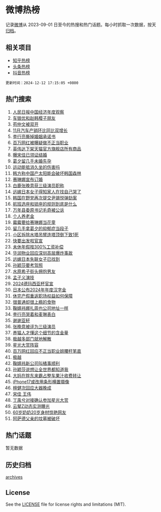# 微博热榜

记录[微博](https://www.weibo.com)从 2023-09-01 日至今的热搜和热门话题。每小时抓取一次数据，按天[归档](archives)。

## 相关项目

- [知乎热榜](https://github.com/hotarchive/zhihu)
- [头条热榜](https://github.com/hotarchive/toutiao)
- [抖音热榜](https://github.com/hotarchive/douyin)


`更新时间：2024-12-12 17:15:05 +0800`

## 热门搜索

1. [人民日报中国经济年度观察](https://m.weibo.cn/search?containerid=100103type%3D1%26t%3D10%26q%3D%23%E4%BA%BA%E6%B0%91%E6%97%A5%E6%8A%A5%E4%B8%AD%E5%9B%BD%E7%BB%8F%E6%B5%8E%E5%B9%B4%E5%BA%A6%E8%A7%82%E5%AF%9F%23&stream_entry_id=51&isnewpage=1&extparam=seat%3D1%26stream_entry_id%3D51%26c_type%3D51%26pos%3D0%26cate%3D10103%26q%3D%2523%25E4%25BA%25BA%25E6%25B0%2591%25E6%2597%25A5%25E6%258A%25A5%25E4%25B8%25AD%25E5%259B%25BD%25E7%25BB%258F%25E6%25B5%258E%25E5%25B9%25B4%25E5%25BA%25A6%25E8%25A7%2582%25E5%25AF%259F%2523%26dgr%3D0%26filter_type%3Drealtimehot%26display_time%3D1733994904%26pre_seqid%3D173399490475401256140122)
1. [车银优和赵韩樱子朋友](https://m.weibo.cn/search?containerid=100103type%3D1%26t%3D10%26q%3D%E8%BD%A6%E9%93%B6%E4%BC%98%E5%92%8C%E8%B5%B5%E9%9F%A9%E6%A8%B1%E5%AD%90%E6%9C%8B%E5%8F%8B&stream_entry_id=31&isnewpage=1&extparam=seat%3D1%26stream_entry_id%3D31%26realpos%3D1%26flag%3D2%26pos%3D0%26filter_type%3Drealtimehot%26lcate%3D5001%26c_type%3D31%26cate%3D5001%26q%3D%25E8%25BD%25A6%25E9%2593%25B6%25E4%25BC%2598%25E5%2592%258C%25E8%25B5%25B5%25E9%259F%25A9%25E6%25A8%25B1%25E5%25AD%2590%25E6%259C%258B%25E5%258F%258B%26dgr%3D0%26band_rank%3D1%26display_time%3D1733994904%26pre_seqid%3D173399490475401256140122)
1. [苟仲文被双开](https://m.weibo.cn/search?containerid=100103type%3D1%26t%3D10%26q%3D%23%E8%8B%9F%E4%BB%B2%E6%96%87%E8%A2%AB%E5%8F%8C%E5%BC%80%23&stream_entry_id=31&isnewpage=1&extparam=seat%3D1%26stream_entry_id%3D31%26realpos%3D2%26flag%3D1%26pos%3D1%26filter_type%3Drealtimehot%26lcate%3D5001%26c_type%3D31%26cate%3D5001%26q%3D%2523%25E8%258B%259F%25E4%25BB%25B2%25E6%2596%2587%25E8%25A2%25AB%25E5%258F%258C%25E5%25BC%2580%2523%26dgr%3D0%26band_rank%3D2%26display_time%3D1733994904%26pre_seqid%3D173399490475401256140122)
1. [11月汽车产销环比同比双增长](https://m.weibo.cn/search?containerid=100103type%3D1%26t%3D10%26q%3D%2311%E6%9C%88%E6%B1%BD%E8%BD%A6%E4%BA%A7%E9%94%80%E7%8E%AF%E6%AF%94%E5%90%8C%E6%AF%94%E5%8F%8C%E5%A2%9E%E9%95%BF%23&stream_entry_id=31&isnewpage=1&extparam=seat%3D1%26stream_entry_id%3D31%26realpos%3D3%26flag%3D0%26pos%3D2%26filter_type%3Drealtimehot%26lcate%3D5001%26c_type%3D31%26cate%3D5001%26q%3D%252311%25E6%259C%2588%25E6%25B1%25BD%25E8%25BD%25A6%25E4%25BA%25A7%25E9%2594%2580%25E7%258E%25AF%25E6%25AF%2594%25E5%2590%258C%25E6%25AF%2594%25E5%258F%258C%25E5%25A2%259E%25E9%2595%25BF%2523%26dgr%3D0%26band_rank%3D3%26display_time%3D1733994904%26pre_seqid%3D173399490475401256140122)
1. [李行亮撕掉婚姻承诺书](https://m.weibo.cn/search?containerid=100103type%3D1%26t%3D10%26q%3D%23%E6%9D%8E%E8%A1%8C%E4%BA%AE%E6%92%95%E6%8E%89%E5%A9%9A%E5%A7%BB%E6%89%BF%E8%AF%BA%E4%B9%A6%23&stream_entry_id=31&isnewpage=1&extparam=seat%3D1%26stream_entry_id%3D31%26realpos%3D4%26flag%3D1%26pos%3D3%26filter_type%3Drealtimehot%26lcate%3D5001%26c_type%3D31%26cate%3D5001%26q%3D%2523%25E6%259D%258E%25E8%25A1%258C%25E4%25BA%25AE%25E6%2592%2595%25E6%258E%2589%25E5%25A9%259A%25E5%25A7%25BB%25E6%2589%25BF%25E8%25AF%25BA%25E4%25B9%25A6%2523%26dgr%3D0%26band_rank%3D4%26display_time%3D1733994904%26pre_seqid%3D173399490475401256140122)
1. [百万网红被曝疑做不正当职业](https://m.weibo.cn/search?containerid=100103type%3D1%26t%3D10%26q%3D%23%E7%99%BE%E4%B8%87%E7%BD%91%E7%BA%A2%E8%A2%AB%E6%9B%9D%E7%96%91%E5%81%9A%E4%B8%8D%E6%AD%A3%E5%BD%93%E8%81%8C%E4%B8%9A%23&stream_entry_id=31&isnewpage=1&extparam=seat%3D1%26stream_entry_id%3D31%26realpos%3D5%26flag%3D2%26pos%3D4%26filter_type%3Drealtimehot%26lcate%3D5001%26c_type%3D31%26cate%3D5001%26q%3D%2523%25E7%2599%25BE%25E4%25B8%2587%25E7%25BD%2591%25E7%25BA%25A2%25E8%25A2%25AB%25E6%259B%259D%25E7%2596%2591%25E5%2581%259A%25E4%25B8%258D%25E6%25AD%25A3%25E5%25BD%2593%25E8%2581%258C%25E4%25B8%259A%2523%26dgr%3D0%26band_rank%3D5%26display_time%3D1733994904%26pre_seqid%3D173399490475401256140122)
1. [英伟达下架天猫官方旗舰店所有商品](https://m.weibo.cn/search?containerid=100103type%3D1%26t%3D10%26q%3D%23%E8%8B%B1%E4%BC%9F%E8%BE%BE%E4%B8%8B%E6%9E%B6%E5%A4%A9%E7%8C%AB%E5%AE%98%E6%96%B9%E6%97%97%E8%88%B0%E5%BA%97%E6%89%80%E6%9C%89%E5%95%86%E5%93%81%23&stream_entry_id=31&isnewpage=1&extparam=seat%3D1%26stream_entry_id%3D31%26realpos%3D6%26flag%3D1%26pos%3D5%26filter_type%3Drealtimehot%26lcate%3D5001%26c_type%3D31%26cate%3D5001%26q%3D%2523%25E8%258B%25B1%25E4%25BC%259F%25E8%25BE%25BE%25E4%25B8%258B%25E6%259E%25B6%25E5%25A4%25A9%25E7%258C%25AB%25E5%25AE%2598%25E6%2596%25B9%25E6%2597%2597%25E8%2588%25B0%25E5%25BA%2597%25E6%2589%2580%25E6%259C%2589%25E5%2595%2586%25E5%2593%2581%2523%26dgr%3D0%26band_rank%3D6%26display_time%3D1733994904%26pre_seqid%3D173399490475401256140122)
1. [曝宋佳已领证结婚](https://m.weibo.cn/search?containerid=100103type%3D1%26t%3D10%26q%3D%E6%9B%9D%E5%AE%8B%E4%BD%B3%E5%B7%B2%E9%A2%86%E8%AF%81%E7%BB%93%E5%A9%9A&stream_entry_id=31&isnewpage=1&extparam=seat%3D1%26stream_entry_id%3D31%26realpos%3D7%26flag%3D2%26pos%3D6%26filter_type%3Drealtimehot%26lcate%3D5001%26c_type%3D31%26cate%3D5001%26q%3D%25E6%259B%259D%25E5%25AE%258B%25E4%25BD%25B3%25E5%25B7%25B2%25E9%25A2%2586%25E8%25AF%2581%25E7%25BB%2593%25E5%25A9%259A%26dgr%3D0%26band_rank%3D7%26display_time%3D1733994904%26pre_seqid%3D173399490475401256140122)
1. [葛夕留几手未婚先孕](https://m.weibo.cn/search?containerid=100103type%3D1%26t%3D10%26q%3D%E8%91%9B%E5%A4%95%E7%95%99%E5%87%A0%E6%89%8B%E6%9C%AA%E5%A9%9A%E5%85%88%E5%AD%95&stream_entry_id=31&isnewpage=1&extparam=seat%3D1%26stream_entry_id%3D31%26realpos%3D8%26flag%3D2%26pos%3D7%26filter_type%3Drealtimehot%26lcate%3D5001%26c_type%3D31%26cate%3D5001%26q%3D%25E8%2591%259B%25E5%25A4%2595%25E7%2595%2599%25E5%2587%25A0%25E6%2589%258B%25E6%259C%25AA%25E5%25A9%259A%25E5%2585%2588%25E5%25AD%2595%26dgr%3D0%26band_rank%3D8%26display_time%3D1733994904%26pre_seqid%3D173399490475401256140122)
1. [运动能抵消久坐的伤害吗](https://m.weibo.cn/search?containerid=100103type%3D1%26t%3D10%26q%3D%23%E8%BF%90%E5%8A%A8%E8%83%BD%E6%8A%B5%E6%B6%88%E4%B9%85%E5%9D%90%E7%9A%84%E4%BC%A4%E5%AE%B3%E5%90%97%23&stream_entry_id=31&isnewpage=1&extparam=seat%3D1%26stream_entry_id%3D31%26realpos%3D9%26flag%3D1%26pos%3D8%26filter_type%3Drealtimehot%26lcate%3D5001%26c_type%3D31%26cate%3D5001%26q%3D%2523%25E8%25BF%2590%25E5%258A%25A8%25E8%2583%25BD%25E6%258A%25B5%25E6%25B6%2588%25E4%25B9%2585%25E5%259D%2590%25E7%259A%2584%25E4%25BC%25A4%25E5%25AE%25B3%25E5%2590%2597%2523%26dgr%3D0%26band_rank%3D9%26display_time%3D1733994904%26pre_seqid%3D173399490475401256140122)
1. [韩方称中国产太阳能会破坏韩国森林](https://m.weibo.cn/search?containerid=100103type%3D1%26t%3D10%26q%3D%23%E9%9F%A9%E6%96%B9%E7%A7%B0%E4%B8%AD%E5%9B%BD%E4%BA%A7%E5%A4%AA%E9%98%B3%E8%83%BD%E4%BC%9A%E7%A0%B4%E5%9D%8F%E9%9F%A9%E5%9B%BD%E6%A3%AE%E6%9E%97%23&stream_entry_id=31&isnewpage=1&extparam=seat%3D1%26stream_entry_id%3D31%26realpos%3D10%26flag%3D1%26pos%3D9%26filter_type%3Drealtimehot%26lcate%3D5001%26c_type%3D31%26cate%3D5001%26q%3D%2523%25E9%259F%25A9%25E6%2596%25B9%25E7%25A7%25B0%25E4%25B8%25AD%25E5%259B%25BD%25E4%25BA%25A7%25E5%25A4%25AA%25E9%2598%25B3%25E8%2583%25BD%25E4%25BC%259A%25E7%25A0%25B4%25E5%259D%258F%25E9%259F%25A9%25E5%259B%25BD%25E6%25A3%25AE%25E6%259E%2597%2523%26dgr%3D0%26band_rank%3D10%26display_time%3D1733994904%26pre_seqid%3D173399490475401256140122)
1. [赛琳娜宣布订婚](https://m.weibo.cn/search?containerid=100103type%3D1%26t%3D10%26q%3D%23%E8%B5%9B%E7%90%B3%E5%A8%9C%E5%AE%A3%E5%B8%83%E8%AE%A2%E5%A9%9A%23&stream_entry_id=31&isnewpage=1&extparam=seat%3D1%26stream_entry_id%3D31%26realpos%3D11%26flag%3D2%26pos%3D10%26filter_type%3Drealtimehot%26lcate%3D5001%26c_type%3D31%26cate%3D5001%26q%3D%2523%25E8%25B5%259B%25E7%2590%25B3%25E5%25A8%259C%25E5%25AE%25A3%25E5%25B8%2583%25E8%25AE%25A2%25E5%25A9%259A%2523%26dgr%3D0%26band_rank%3D11%26display_time%3D1733994904%26pre_seqid%3D173399490475401256140122)
1. [白鹿张晚意获三级演员职称](https://m.weibo.cn/search?containerid=100103type%3D1%26t%3D10%26q%3D%23%E7%99%BD%E9%B9%BF%E5%BC%A0%E6%99%9A%E6%84%8F%E8%8E%B7%E4%B8%89%E7%BA%A7%E6%BC%94%E5%91%98%E8%81%8C%E7%A7%B0%23&stream_entry_id=31&isnewpage=1&extparam=seat%3D1%26stream_entry_id%3D31%26realpos%3D12%26flag%3D1%26pos%3D11%26filter_type%3Drealtimehot%26lcate%3D5001%26c_type%3D31%26cate%3D5001%26q%3D%2523%25E7%2599%25BD%25E9%25B9%25BF%25E5%25BC%25A0%25E6%2599%259A%25E6%2584%258F%25E8%258E%25B7%25E4%25B8%2589%25E7%25BA%25A7%25E6%25BC%2594%25E5%2591%2598%25E8%2581%258C%25E7%25A7%25B0%2523%26dgr%3D0%26band_rank%3D12%26display_time%3D1733994904%26pre_seqid%3D173399490475401256140122)
1. [远嫁日本女子得知家人在找自己哭了](https://m.weibo.cn/search?containerid=100103type%3D1%26t%3D10%26q%3D%23%E8%BF%9C%E5%AB%81%E6%97%A5%E6%9C%AC%E5%A5%B3%E5%AD%90%E5%BE%97%E7%9F%A5%E5%AE%B6%E4%BA%BA%E5%9C%A8%E6%89%BE%E8%87%AA%E5%B7%B1%E5%93%AD%E4%BA%86%23&stream_entry_id=31&isnewpage=1&extparam=seat%3D1%26stream_entry_id%3D31%26realpos%3D13%26flag%3D0%26pos%3D12%26filter_type%3Drealtimehot%26lcate%3D5001%26c_type%3D31%26cate%3D5001%26q%3D%2523%25E8%25BF%259C%25E5%25AB%2581%25E6%2597%25A5%25E6%259C%25AC%25E5%25A5%25B3%25E5%25AD%2590%25E5%25BE%2597%25E7%259F%25A5%25E5%25AE%25B6%25E4%25BA%25BA%25E5%259C%25A8%25E6%2589%25BE%25E8%2587%25AA%25E5%25B7%25B1%25E5%2593%25AD%25E4%25BA%2586%2523%26dgr%3D0%26band_rank%3D13%26display_time%3D1733994904%26pre_seqid%3D173399490475401256140122)
1. [韩国在野党再次提交尹锡悦弹劾案](https://m.weibo.cn/search?containerid=100103type%3D1%26t%3D10%26q%3D%23%E9%9F%A9%E5%9B%BD%E5%9C%A8%E9%87%8E%E5%85%9A%E5%86%8D%E6%AC%A1%E6%8F%90%E4%BA%A4%E5%B0%B9%E9%94%A1%E6%82%A6%E5%BC%B9%E5%8A%BE%E6%A1%88%23&stream_entry_id=31&isnewpage=1&extparam=seat%3D1%26stream_entry_id%3D31%26realpos%3D14%26flag%3D1%26pos%3D13%26filter_type%3Drealtimehot%26lcate%3D5001%26c_type%3D31%26cate%3D5001%26q%3D%2523%25E9%259F%25A9%25E5%259B%25BD%25E5%259C%25A8%25E9%2587%258E%25E5%2585%259A%25E5%2586%258D%25E6%25AC%25A1%25E6%258F%2590%25E4%25BA%25A4%25E5%25B0%25B9%25E9%2594%25A1%25E6%2582%25A6%25E5%25BC%25B9%25E5%258A%25BE%25E6%25A1%2588%2523%26dgr%3D0%26band_rank%3D14%26display_time%3D1733994904%26pre_seqid%3D173399490475401256140122)
1. [航班选座和锁座的规则到底是什么](https://m.weibo.cn/search?containerid=100103type%3D1%26t%3D10%26q%3D%23%E8%88%AA%E7%8F%AD%E9%80%89%E5%BA%A7%E5%92%8C%E9%94%81%E5%BA%A7%E7%9A%84%E8%A7%84%E5%88%99%E5%88%B0%E5%BA%95%E6%98%AF%E4%BB%80%E4%B9%88%23&stream_entry_id=31&isnewpage=1&extparam=seat%3D1%26stream_entry_id%3D31%26realpos%3D15%26flag%3D1%26pos%3D14%26filter_type%3Drealtimehot%26lcate%3D5001%26c_type%3D31%26cate%3D5001%26q%3D%2523%25E8%2588%25AA%25E7%258F%25AD%25E9%2580%2589%25E5%25BA%25A7%25E5%2592%258C%25E9%2594%2581%25E5%25BA%25A7%25E7%259A%2584%25E8%25A7%2584%25E5%2588%2599%25E5%2588%25B0%25E5%25BA%2595%25E6%2598%25AF%25E4%25BB%2580%25E4%25B9%2588%2523%26dgr%3D0%26band_rank%3D15%26display_time%3D1733994904%26pre_seqid%3D173399490475401256140122)
1. [万年县委原书记毛奇被公诉](https://m.weibo.cn/search?containerid=100103type%3D1%26t%3D10%26q%3D%23%E4%B8%87%E5%B9%B4%E5%8E%BF%E5%A7%94%E5%8E%9F%E4%B9%A6%E8%AE%B0%E6%AF%9B%E5%A5%87%E8%A2%AB%E5%85%AC%E8%AF%89%23&stream_entry_id=31&isnewpage=1&extparam=seat%3D1%26stream_entry_id%3D31%26realpos%3D16%26flag%3D1%26pos%3D15%26filter_type%3Drealtimehot%26lcate%3D5001%26c_type%3D31%26cate%3D5001%26q%3D%2523%25E4%25B8%2587%25E5%25B9%25B4%25E5%258E%25BF%25E5%25A7%2594%25E5%258E%259F%25E4%25B9%25A6%25E8%25AE%25B0%25E6%25AF%259B%25E5%25A5%2587%25E8%25A2%25AB%25E5%2585%25AC%25E8%25AF%2589%2523%26dgr%3D0%26band_rank%3D16%26display_time%3D1733994904%26pre_seqid%3D173399490475401256140122)
1. [个人养老金](https://m.weibo.cn/search?containerid=100103type%3D1%26t%3D10%26q%3D%23%E4%B8%AA%E4%BA%BA%E5%85%BB%E8%80%81%E9%87%91%23&stream_entry_id=31&isnewpage=1&extparam=seat%3D1%26stream_entry_id%3D31%26realpos%3D17%26flag%3D0%26pos%3D16%26filter_type%3Drealtimehot%26lcate%3D5001%26c_type%3D31%26cate%3D5001%26q%3D%2523%25E4%25B8%25AA%25E4%25BA%25BA%25E5%2585%25BB%25E8%2580%2581%25E9%2587%2591%2523%26dgr%3D0%26band_rank%3D17%26display_time%3D1733994904%26pre_seqid%3D173399490475401256140122)
1. [霉霉要给赛琳娜当花童](https://m.weibo.cn/search?containerid=100103type%3D1%26t%3D10%26q%3D%23%E9%9C%89%E9%9C%89%E8%A6%81%E7%BB%99%E8%B5%9B%E7%90%B3%E5%A8%9C%E5%BD%93%E8%8A%B1%E7%AB%A5%23&stream_entry_id=31&isnewpage=1&extparam=seat%3D1%26stream_entry_id%3D31%26realpos%3D18%26flag%3D1%26pos%3D17%26filter_type%3Drealtimehot%26lcate%3D5001%26c_type%3D31%26cate%3D5001%26q%3D%2523%25E9%259C%2589%25E9%259C%2589%25E8%25A6%2581%25E7%25BB%2599%25E8%25B5%259B%25E7%2590%25B3%25E5%25A8%259C%25E5%25BD%2593%25E8%258A%25B1%25E7%25AB%25A5%2523%26dgr%3D0%26band_rank%3D18%26display_time%3D1733994904%26pre_seqid%3D173399490475401256140122)
1. [留几手拿葛夕的抑郁症当段子](https://m.weibo.cn/search?containerid=100103type%3D1%26t%3D10%26q%3D%E7%95%99%E5%87%A0%E6%89%8B%E6%8B%BF%E8%91%9B%E5%A4%95%E7%9A%84%E6%8A%91%E9%83%81%E7%97%87%E5%BD%93%E6%AE%B5%E5%AD%90&stream_entry_id=31&isnewpage=1&extparam=seat%3D1%26stream_entry_id%3D31%26realpos%3D19%26flag%3D1%26pos%3D18%26filter_type%3Drealtimehot%26lcate%3D5001%26c_type%3D31%26cate%3D5001%26q%3D%25E7%2595%2599%25E5%2587%25A0%25E6%2589%258B%25E6%258B%25BF%25E8%2591%259B%25E5%25A4%2595%25E7%259A%2584%25E6%258A%2591%25E9%2583%2581%25E7%2597%2587%25E5%25BD%2593%25E6%25AE%25B5%25E5%25AD%2590%26dgr%3D0%26band_rank%3D19%26display_time%3D1733994904%26pre_seqid%3D173399490475401256140122)
1. [小区拆除水塔吊臂连塔顶倒下致1死](https://m.weibo.cn/search?containerid=100103type%3D1%26t%3D10%26q%3D%23%E5%B0%8F%E5%8C%BA%E6%8B%86%E9%99%A4%E6%B0%B4%E5%A1%94%E5%90%8A%E8%87%82%E8%BF%9E%E5%A1%94%E9%A1%B6%E5%80%92%E4%B8%8B%E8%87%B41%E6%AD%BB%23&stream_entry_id=31&isnewpage=1&extparam=seat%3D1%26stream_entry_id%3D31%26realpos%3D20%26flag%3D1%26pos%3D19%26filter_type%3Drealtimehot%26lcate%3D5001%26c_type%3D31%26cate%3D5001%26q%3D%2523%25E5%25B0%258F%25E5%258C%25BA%25E6%258B%2586%25E9%2599%25A4%25E6%25B0%25B4%25E5%25A1%2594%25E5%2590%258A%25E8%2587%2582%25E8%25BF%259E%25E5%25A1%2594%25E9%25A1%25B6%25E5%2580%2592%25E4%25B8%258B%25E8%2587%25B41%25E6%25AD%25BB%2523%26dgr%3D0%26band_rank%3D20%26display_time%3D1733994904%26pre_seqid%3D173399490475401256140122)
1. [快要出发啦官宣](https://m.weibo.cn/search?containerid=100103type%3D1%26t%3D10%26q%3D%23%E5%BF%AB%E8%A6%81%E5%87%BA%E5%8F%91%E5%95%A6%E5%AE%98%E5%AE%A3%23&stream_entry_id=31&isnewpage=1&extparam=seat%3D1%26stream_entry_id%3D31%26realpos%3D21%26flag%3D1%26pos%3D20%26filter_type%3Drealtimehot%26lcate%3D5001%26c_type%3D31%26cate%3D5001%26q%3D%2523%25E5%25BF%25AB%25E8%25A6%2581%25E5%2587%25BA%25E5%258F%2591%25E5%2595%25A6%25E5%25AE%2598%25E5%25AE%25A3%2523%26dgr%3D0%26band_rank%3D21%26display_time%3D1733994904%26pre_seqid%3D173399490475401256140122)
1. [未休年假按300%工资补偿](https://m.weibo.cn/search?containerid=100103type%3D1%26t%3D10%26q%3D%23%E6%9C%AA%E4%BC%91%E5%B9%B4%E5%81%87%E6%8C%89300%25%E5%B7%A5%E8%B5%84%E8%A1%A5%E5%81%BF%23&stream_entry_id=31&isnewpage=1&extparam=seat%3D1%26stream_entry_id%3D31%26realpos%3D22%26flag%3D2%26pos%3D21%26filter_type%3Drealtimehot%26lcate%3D5001%26c_type%3D31%26cate%3D5001%26q%3D%2523%25E6%259C%25AA%25E4%25BC%2591%25E5%25B9%25B4%25E5%2581%2587%25E6%258C%2589300%2525%25E5%25B7%25A5%25E8%25B5%2584%25E8%25A1%25A5%25E5%2581%25BF%2523%26dgr%3D0%26band_rank%3D22%26display_time%3D1733994904%26pre_seqid%3D173399490475401256140122)
1. [华润物业回应深圳高层爆炸事故](https://m.weibo.cn/search?containerid=100103type%3D1%26t%3D10%26q%3D%23%E5%8D%8E%E6%B6%A6%E7%89%A9%E4%B8%9A%E5%9B%9E%E5%BA%94%E6%B7%B1%E5%9C%B3%E9%AB%98%E5%B1%82%E7%88%86%E7%82%B8%E4%BA%8B%E6%95%85%23&stream_entry_id=31&isnewpage=1&extparam=seat%3D1%26stream_entry_id%3D31%26realpos%3D23%26flag%3D1%26pos%3D22%26filter_type%3Drealtimehot%26lcate%3D5001%26c_type%3D31%26cate%3D5001%26q%3D%2523%25E5%258D%258E%25E6%25B6%25A6%25E7%2589%25A9%25E4%25B8%259A%25E5%259B%259E%25E5%25BA%2594%25E6%25B7%25B1%25E5%259C%25B3%25E9%25AB%2598%25E5%25B1%2582%25E7%2588%2586%25E7%2582%25B8%25E4%25BA%258B%25E6%2595%2585%2523%26dgr%3D0%26band_rank%3D23%26display_time%3D1733994904%26pre_seqid%3D173399490475401256140122)
1. [远嫁日本失联女子已找到](https://m.weibo.cn/search?containerid=100103type%3D1%26t%3D10%26q%3D%23%E8%BF%9C%E5%AB%81%E6%97%A5%E6%9C%AC%E5%A4%B1%E8%81%94%E5%A5%B3%E5%AD%90%E5%B7%B2%E6%89%BE%E5%88%B0%23&stream_entry_id=31&isnewpage=1&extparam=seat%3D1%26stream_entry_id%3D31%26realpos%3D24%26flag%3D0%26pos%3D23%26filter_type%3Drealtimehot%26lcate%3D5001%26c_type%3D31%26cate%3D5001%26q%3D%2523%25E8%25BF%259C%25E5%25AB%2581%25E6%2597%25A5%25E6%259C%25AC%25E5%25A4%25B1%25E8%2581%2594%25E5%25A5%25B3%25E5%25AD%2590%25E5%25B7%25B2%25E6%2589%25BE%25E5%2588%25B0%2523%26dgr%3D0%26band_rank%3D24%26display_time%3D1733994904%26pre_seqid%3D173399490475401256140122)
1. [孙颖莎要考驾照](https://m.weibo.cn/search?containerid=100103type%3D1%26t%3D10%26q%3D%E5%AD%99%E9%A2%96%E8%8E%8E%E8%A6%81%E8%80%83%E9%A9%BE%E7%85%A7&stream_entry_id=31&isnewpage=1&extparam=seat%3D1%26stream_entry_id%3D31%26realpos%3D25%26flag%3D1%26pos%3D24%26filter_type%3Drealtimehot%26lcate%3D5001%26c_type%3D31%26cate%3D5001%26q%3D%25E5%25AD%2599%25E9%25A2%2596%25E8%258E%258E%25E8%25A6%2581%25E8%2580%2583%25E9%25A9%25BE%25E7%2585%25A7%26dgr%3D0%26band_rank%3D25%26display_time%3D1733994904%26pre_seqid%3D173399490475401256140122)
1. [水原希子街头拥抱男友](https://m.weibo.cn/search?containerid=100103type%3D1%26t%3D10%26q%3D%23%E6%B0%B4%E5%8E%9F%E5%B8%8C%E5%AD%90%E8%A1%97%E5%A4%B4%E6%8B%A5%E6%8A%B1%E7%94%B7%E5%8F%8B%23&stream_entry_id=31&isnewpage=1&extparam=seat%3D1%26stream_entry_id%3D31%26realpos%3D26%26flag%3D1%26pos%3D25%26filter_type%3Drealtimehot%26lcate%3D5001%26c_type%3D31%26cate%3D5001%26q%3D%2523%25E6%25B0%25B4%25E5%258E%259F%25E5%25B8%258C%25E5%25AD%2590%25E8%25A1%2597%25E5%25A4%25B4%25E6%258B%25A5%25E6%258A%25B1%25E7%2594%25B7%25E5%258F%258B%2523%26dgr%3D0%26band_rank%3D26%26display_time%3D1733994904%26pre_seqid%3D173399490475401256140122)
1. [孟子义演技](https://m.weibo.cn/search?containerid=100103type%3D1%26t%3D10%26q%3D%E5%AD%9F%E5%AD%90%E4%B9%89%E6%BC%94%E6%8A%80&stream_entry_id=31&isnewpage=1&extparam=seat%3D1%26stream_entry_id%3D31%26realpos%3D27%26flag%3D0%26pos%3D26%26filter_type%3Drealtimehot%26lcate%3D5001%26c_type%3D31%26cate%3D5001%26q%3D%25E5%25AD%259F%25E5%25AD%2590%25E4%25B9%2589%25E6%25BC%2594%25E6%258A%2580%26dgr%3D0%26band_rank%3D27%26display_time%3D1733994904%26pre_seqid%3D173399490475401256140122)
1. [2024德玛西亚杯官宣](https://m.weibo.cn/search?containerid=100103type%3D1%26t%3D10%26q%3D%232024%E5%BE%B7%E7%8E%9B%E8%A5%BF%E4%BA%9A%E6%9D%AF%E5%AE%98%E5%AE%A3%23&stream_entry_id=31&isnewpage=1&extparam=seat%3D1%26stream_entry_id%3D31%26realpos%3D28%26flag%3D1%26pos%3D27%26filter_type%3Drealtimehot%26lcate%3D5001%26c_type%3D31%26cate%3D5001%26q%3D%25232024%25E5%25BE%25B7%25E7%258E%259B%25E8%25A5%25BF%25E4%25BA%259A%25E6%259D%25AF%25E5%25AE%2598%25E5%25AE%25A3%2523%26dgr%3D0%26band_rank%3D28%26display_time%3D1733994904%26pre_seqid%3D173399490475401256140122)
1. [日本公布2024年年度汉字金](https://m.weibo.cn/search?containerid=100103type%3D1%26t%3D10%26q%3D%23%E6%97%A5%E6%9C%AC%E5%85%AC%E5%B8%832024%E5%B9%B4%E5%B9%B4%E5%BA%A6%E6%B1%89%E5%AD%97%E9%87%91%23&stream_entry_id=31&isnewpage=1&extparam=seat%3D1%26stream_entry_id%3D31%26realpos%3D29%26flag%3D1%26pos%3D28%26filter_type%3Drealtimehot%26lcate%3D5001%26c_type%3D31%26cate%3D5001%26q%3D%2523%25E6%2597%25A5%25E6%259C%25AC%25E5%2585%25AC%25E5%25B8%25832024%25E5%25B9%25B4%25E5%25B9%25B4%25E5%25BA%25A6%25E6%25B1%2589%25E5%25AD%2597%25E9%2587%2591%2523%26dgr%3D0%26band_rank%3D29%26display_time%3D1733994904%26pre_seqid%3D173399490475401256140122)
1. [休完产假重返职场权益如何保障](https://m.weibo.cn/search?containerid=100103type%3D1%26t%3D10%26q%3D%23%E4%BC%91%E5%AE%8C%E4%BA%A7%E5%81%87%E9%87%8D%E8%BF%94%E8%81%8C%E5%9C%BA%E6%9D%83%E7%9B%8A%E5%A6%82%E4%BD%95%E4%BF%9D%E9%9A%9C%23&stream_entry_id=31&isnewpage=1&extparam=seat%3D1%26stream_entry_id%3D31%26realpos%3D30%26flag%3D1%26pos%3D29%26filter_type%3Drealtimehot%26lcate%3D5001%26c_type%3D31%26cate%3D5001%26q%3D%2523%25E4%25BC%2591%25E5%25AE%258C%25E4%25BA%25A7%25E5%2581%2587%25E9%2587%258D%25E8%25BF%2594%25E8%2581%258C%25E5%259C%25BA%25E6%259D%2583%25E7%259B%258A%25E5%25A6%2582%25E4%25BD%2595%25E4%25BF%259D%25E9%259A%259C%2523%26dgr%3D0%26band_rank%3D30%26display_time%3D1733994904%26pre_seqid%3D173399490475401256140122)
1. [很普通却很上瘾的食物](https://m.weibo.cn/search?containerid=100103type%3D1%26t%3D10%26q%3D%23%E5%BE%88%E6%99%AE%E9%80%9A%E5%8D%B4%E5%BE%88%E4%B8%8A%E7%98%BE%E7%9A%84%E9%A3%9F%E7%89%A9%23&stream_entry_id=31&isnewpage=1&extparam=seat%3D1%26stream_entry_id%3D31%26realpos%3D31%26flag%3D0%26pos%3D30%26filter_type%3Drealtimehot%26lcate%3D5001%26c_type%3D31%26cate%3D5001%26q%3D%2523%25E5%25BE%2588%25E6%2599%25AE%25E9%2580%259A%25E5%258D%25B4%25E5%25BE%2588%25E4%25B8%258A%25E7%2598%25BE%25E7%259A%2584%25E9%25A3%259F%25E7%2589%25A9%2523%26dgr%3D0%26band_rank%3D31%26display_time%3D1733994904%26pre_seqid%3D173399490475401256140122)
1. [鞠婧祎娜扎周也公司地址一样](https://m.weibo.cn/search?containerid=100103type%3D1%26t%3D10%26q%3D%23%E9%9E%A0%E5%A9%A7%E7%A5%8E%E5%A8%9C%E6%89%8E%E5%91%A8%E4%B9%9F%E5%85%AC%E5%8F%B8%E5%9C%B0%E5%9D%80%E4%B8%80%E6%A0%B7%23&stream_entry_id=31&isnewpage=1&extparam=seat%3D1%26stream_entry_id%3D31%26realpos%3D32%26flag%3D1%26pos%3D31%26filter_type%3Drealtimehot%26lcate%3D5001%26c_type%3D31%26cate%3D5001%26q%3D%2523%25E9%259E%25A0%25E5%25A9%25A7%25E7%25A5%258E%25E5%25A8%259C%25E6%2589%258E%25E5%2591%25A8%25E4%25B9%259F%25E5%2585%25AC%25E5%258F%25B8%25E5%259C%25B0%25E5%259D%2580%25E4%25B8%2580%25E6%25A0%25B7%2523%26dgr%3D0%26band_rank%3D32%26display_time%3D1733994904%26pre_seqid%3D173399490475401256140122)
1. [李行亮哭着和麦琳表白](https://m.weibo.cn/search?containerid=100103type%3D1%26t%3D10%26q%3D%E6%9D%8E%E8%A1%8C%E4%BA%AE%E5%93%AD%E7%9D%80%E5%92%8C%E9%BA%A6%E7%90%B3%E8%A1%A8%E7%99%BD&stream_entry_id=31&isnewpage=1&extparam=seat%3D1%26stream_entry_id%3D31%26realpos%3D33%26flag%3D0%26pos%3D32%26filter_type%3Drealtimehot%26lcate%3D5001%26c_type%3D31%26cate%3D5001%26q%3D%25E6%259D%258E%25E8%25A1%258C%25E4%25BA%25AE%25E5%2593%25AD%25E7%259D%2580%25E5%2592%258C%25E9%25BA%25A6%25E7%2590%25B3%25E8%25A1%25A8%25E7%2599%25BD%26dgr%3D0%26band_rank%3D33%26display_time%3D1733994904%26pre_seqid%3D173399490475401256140122)
1. [谢谢亚轩](https://m.weibo.cn/search?containerid=100103type%3D1%26t%3D10%26q%3D%E8%B0%A2%E8%B0%A2%E4%BA%9A%E8%BD%A9&stream_entry_id=31&isnewpage=1&extparam=seat%3D1%26stream_entry_id%3D31%26realpos%3D34%26flag%3D0%26pos%3D33%26filter_type%3Drealtimehot%26lcate%3D5001%26c_type%3D31%26cate%3D5001%26q%3D%25E8%25B0%25A2%25E8%25B0%25A2%25E4%25BA%259A%25E8%25BD%25A9%26dgr%3D0%26band_rank%3D34%26display_time%3D1733994904%26pre_seqid%3D173399490475401256140122)
1. [张晚意被评为三级演员](https://m.weibo.cn/search?containerid=100103type%3D1%26t%3D10%26q%3D%23%E5%BC%A0%E6%99%9A%E6%84%8F%E8%A2%AB%E8%AF%84%E4%B8%BA%E4%B8%89%E7%BA%A7%E6%BC%94%E5%91%98%23&stream_entry_id=31&isnewpage=1&extparam=seat%3D1%26stream_entry_id%3D31%26realpos%3D35%26flag%3D1%26pos%3D34%26filter_type%3Drealtimehot%26lcate%3D5001%26c_type%3D31%26cate%3D5001%26q%3D%2523%25E5%25BC%25A0%25E6%2599%259A%25E6%2584%258F%25E8%25A2%25AB%25E8%25AF%2584%25E4%25B8%25BA%25E4%25B8%2589%25E7%25BA%25A7%25E6%25BC%2594%25E5%2591%2598%2523%26dgr%3D0%26band_rank%3D35%26display_time%3D1733994904%26pre_seqid%3D173399490475401256140122)
1. [养猫人才懂这个细节的含金量](https://m.weibo.cn/search?containerid=100103type%3D1%26t%3D10%26q%3D%E5%85%BB%E7%8C%AB%E4%BA%BA%E6%89%8D%E6%87%82%E8%BF%99%E4%B8%AA%E7%BB%86%E8%8A%82%E7%9A%84%E5%90%AB%E9%87%91%E9%87%8F&stream_entry_id=31&isnewpage=1&extparam=seat%3D1%26stream_entry_id%3D31%26realpos%3D36%26flag%3D1%26pos%3D35%26filter_type%3Drealtimehot%26lcate%3D5001%26c_type%3D31%26cate%3D5001%26q%3D%25E5%2585%25BB%25E7%258C%25AB%25E4%25BA%25BA%25E6%2589%258D%25E6%2587%2582%25E8%25BF%2599%25E4%25B8%25AA%25E7%25BB%2586%25E8%258A%2582%25E7%259A%2584%25E5%2590%25AB%25E9%2587%2591%25E9%2587%258F%26dgr%3D0%26band_rank%3D36%26display_time%3D1733994904%26pre_seqid%3D173399490475401256140122)
1. [极越多部门就地解散](https://m.weibo.cn/search?containerid=100103type%3D1%26t%3D10%26q%3D%23%E6%9E%81%E8%B6%8A%E5%A4%9A%E9%83%A8%E9%97%A8%E5%B0%B1%E5%9C%B0%E8%A7%A3%E6%95%A3%23&stream_entry_id=31&isnewpage=1&extparam=seat%3D1%26stream_entry_id%3D31%26realpos%3D37%26flag%3D1%26pos%3D36%26filter_type%3Drealtimehot%26lcate%3D5001%26c_type%3D31%26cate%3D5001%26q%3D%2523%25E6%259E%2581%25E8%25B6%258A%25E5%25A4%259A%25E9%2583%25A8%25E9%2597%25A8%25E5%25B0%25B1%25E5%259C%25B0%25E8%25A7%25A3%25E6%2595%25A3%2523%26dgr%3D0%26band_rank%3D37%26display_time%3D1733994904%26pre_seqid%3D173399490475401256140122)
1. [星光大赏阵容](https://m.weibo.cn/search?containerid=100103type%3D1%26t%3D10%26q%3D%E6%98%9F%E5%85%89%E5%A4%A7%E8%B5%8F%E9%98%B5%E5%AE%B9&stream_entry_id=31&isnewpage=1&extparam=seat%3D1%26stream_entry_id%3D31%26realpos%3D38%26flag%3D1%26pos%3D37%26filter_type%3Drealtimehot%26lcate%3D5001%26c_type%3D31%26cate%3D5001%26q%3D%25E6%2598%259F%25E5%2585%2589%25E5%25A4%25A7%25E8%25B5%258F%25E9%2598%25B5%25E5%25AE%25B9%26dgr%3D0%26band_rank%3D38%26display_time%3D1733994904%26pre_seqid%3D173399490475401256140122)
1. [百万网红回应不正当职业姐腰杆笔直](https://m.weibo.cn/search?containerid=100103type%3D1%26t%3D10%26q%3D%23%E7%99%BE%E4%B8%87%E7%BD%91%E7%BA%A2%E5%9B%9E%E5%BA%94%E4%B8%8D%E6%AD%A3%E5%BD%93%E8%81%8C%E4%B8%9A%E5%A7%90%E8%85%B0%E6%9D%86%E7%AC%94%E7%9B%B4%23&stream_entry_id=31&isnewpage=1&extparam=seat%3D1%26stream_entry_id%3D31%26realpos%3D39%26flag%3D1%26pos%3D38%26filter_type%3Drealtimehot%26lcate%3D5001%26c_type%3D31%26cate%3D5001%26q%3D%2523%25E7%2599%25BE%25E4%25B8%2587%25E7%25BD%2591%25E7%25BA%25A2%25E5%259B%259E%25E5%25BA%2594%25E4%25B8%258D%25E6%25AD%25A3%25E5%25BD%2593%25E8%2581%258C%25E4%25B8%259A%25E5%25A7%2590%25E8%2585%25B0%25E6%259D%2586%25E7%25AC%2594%25E7%259B%25B4%2523%26dgr%3D0%26band_rank%3D39%26display_time%3D1733994904%26pre_seqid%3D173399490475401256140122)
1. [极越](https://m.weibo.cn/search?containerid=100103type%3D1%26t%3D10%26q%3D%E6%9E%81%E8%B6%8A&stream_entry_id=31&isnewpage=1&extparam=seat%3D1%26stream_entry_id%3D31%26realpos%3D40%26flag%3D0%26pos%3D39%26filter_type%3Drealtimehot%26lcate%3D5001%26c_type%3D31%26cate%3D5001%26q%3D%25E6%259E%2581%25E8%25B6%258A%26dgr%3D0%26band_rank%3D40%26display_time%3D1733994904%26pre_seqid%3D173399490475401256140122)
1. [鞠婧祎新公司叫橘事顺利](https://m.weibo.cn/search?containerid=100103type%3D1%26t%3D10%26q%3D%23%E9%9E%A0%E5%A9%A7%E7%A5%8E%E6%96%B0%E5%85%AC%E5%8F%B8%E5%8F%AB%E6%A9%98%E4%BA%8B%E9%A1%BA%E5%88%A9%23&stream_entry_id=31&isnewpage=1&extparam=seat%3D1%26stream_entry_id%3D31%26realpos%3D41%26flag%3D0%26pos%3D40%26filter_type%3Drealtimehot%26lcate%3D5001%26c_type%3D31%26cate%3D5001%26q%3D%2523%25E9%259E%25A0%25E5%25A9%25A7%25E7%25A5%258E%25E6%2596%25B0%25E5%2585%25AC%25E5%258F%25B8%25E5%258F%25AB%25E6%25A9%2598%25E4%25BA%258B%25E9%25A1%25BA%25E5%2588%25A9%2523%26dgr%3D0%26band_rank%3D41%26display_time%3D1733994904%26pre_seqid%3D173399490475401256140122)
1. [孙颖莎说想让全世界都知道我](https://m.weibo.cn/search?containerid=100103type%3D1%26t%3D10%26q%3D%23%E5%AD%99%E9%A2%96%E8%8E%8E%E8%AF%B4%E6%83%B3%E8%AE%A9%E5%85%A8%E4%B8%96%E7%95%8C%E9%83%BD%E7%9F%A5%E9%81%93%E6%88%91%23&stream_entry_id=31&isnewpage=1&extparam=seat%3D1%26stream_entry_id%3D31%26realpos%3D42%26flag%3D1%26pos%3D41%26filter_type%3Drealtimehot%26lcate%3D5001%26c_type%3D31%26cate%3D5001%26q%3D%2523%25E5%25AD%2599%25E9%25A2%2596%25E8%258E%258E%25E8%25AF%25B4%25E6%2583%25B3%25E8%25AE%25A9%25E5%2585%25A8%25E4%25B8%2596%25E7%2595%258C%25E9%2583%25BD%25E7%259F%25A5%25E9%2581%2593%25E6%2588%2591%2523%26dgr%3D0%26band_rank%3D42%26display_time%3D1733994904%26pre_seqid%3D173399490475401256140122)
1. [大妈在胖东来霸占整车果汁收费转让](https://m.weibo.cn/search?containerid=100103type%3D1%26t%3D10%26q%3D%23%E5%A4%A7%E5%A6%88%E5%9C%A8%E8%83%96%E4%B8%9C%E6%9D%A5%E9%9C%B8%E5%8D%A0%E6%95%B4%E8%BD%A6%E6%9E%9C%E6%B1%81%E6%94%B6%E8%B4%B9%E8%BD%AC%E8%AE%A9%23&stream_entry_id=31&isnewpage=1&extparam=seat%3D1%26stream_entry_id%3D31%26realpos%3D43%26flag%3D0%26pos%3D42%26filter_type%3Drealtimehot%26lcate%3D5001%26c_type%3D31%26cate%3D5001%26q%3D%2523%25E5%25A4%25A7%25E5%25A6%2588%25E5%259C%25A8%25E8%2583%2596%25E4%25B8%259C%25E6%259D%25A5%25E9%259C%25B8%25E5%258D%25A0%25E6%2595%25B4%25E8%25BD%25A6%25E6%259E%259C%25E6%25B1%2581%25E6%2594%25B6%25E8%25B4%25B9%25E8%25BD%25AC%25E8%25AE%25A9%2523%26dgr%3D0%26band_rank%3D43%26display_time%3D1733994904%26pre_seqid%3D173399490475401256140122)
1. [iPhone17或改用条形横置摄像](https://m.weibo.cn/search?containerid=100103type%3D1%26t%3D10%26q%3D%23iPhone17%E6%88%96%E6%94%B9%E7%94%A8%E6%9D%A1%E5%BD%A2%E6%A8%AA%E7%BD%AE%E6%91%84%E5%83%8F%23&stream_entry_id=31&isnewpage=1&extparam=seat%3D1%26stream_entry_id%3D31%26realpos%3D44%26flag%3D0%26pos%3D43%26filter_type%3Drealtimehot%26lcate%3D5001%26c_type%3D31%26cate%3D5001%26q%3D%2523iPhone17%25E6%2588%2596%25E6%2594%25B9%25E7%2594%25A8%25E6%259D%25A1%25E5%25BD%25A2%25E6%25A8%25AA%25E7%25BD%25AE%25E6%2591%2584%25E5%2583%258F%2523%26dgr%3D0%26band_rank%3D44%26display_time%3D1733994904%26pre_seqid%3D173399490475401256140122)
1. [檀健次回应大器晚成](https://m.weibo.cn/search?containerid=100103type%3D1%26t%3D10%26q%3D%23%E6%AA%80%E5%81%A5%E6%AC%A1%E5%9B%9E%E5%BA%94%E5%A4%A7%E5%99%A8%E6%99%9A%E6%88%90%23&stream_entry_id=31&isnewpage=1&extparam=seat%3D1%26stream_entry_id%3D31%26realpos%3D45%26flag%3D1%26pos%3D44%26filter_type%3Drealtimehot%26lcate%3D5001%26c_type%3D31%26cate%3D5001%26q%3D%2523%25E6%25AA%2580%25E5%2581%25A5%25E6%25AC%25A1%25E5%259B%259E%25E5%25BA%2594%25E5%25A4%25A7%25E5%2599%25A8%25E6%2599%259A%25E6%2588%2590%2523%26dgr%3D0%26band_rank%3D45%26display_time%3D1733994904%26pre_seqid%3D173399490475401256140122)
1. [宋佳 王伟](https://m.weibo.cn/search?containerid=100103type%3D1%26t%3D10%26q%3D%E5%AE%8B%E4%BD%B3+%E7%8E%8B%E4%BC%9F&stream_entry_id=31&isnewpage=1&extparam=seat%3D1%26stream_entry_id%3D31%26realpos%3D46%26flag%3D0%26pos%3D45%26filter_type%3Drealtimehot%26lcate%3D5001%26c_type%3D31%26cate%3D5001%26q%3D%25E5%25AE%258B%25E4%25BD%25B3%2520%25E7%258E%258B%25E4%25BC%259F%26dgr%3D0%26band_rank%3D46%26display_time%3D1733994904%26pre_seqid%3D173399490475401256140122)
1. [丁禹兮对接确认参加星光大赏](https://m.weibo.cn/search?containerid=100103type%3D1%26t%3D10%26q%3D%23%E4%B8%81%E7%A6%B9%E5%85%AE%E5%AF%B9%E6%8E%A5%E7%A1%AE%E8%AE%A4%E5%8F%82%E5%8A%A0%E6%98%9F%E5%85%89%E5%A4%A7%E8%B5%8F%23&stream_entry_id=31&isnewpage=1&extparam=seat%3D1%26stream_entry_id%3D31%26realpos%3D47%26flag%3D1%26pos%3D46%26filter_type%3Drealtimehot%26lcate%3D5001%26c_type%3D31%26cate%3D5001%26q%3D%2523%25E4%25B8%2581%25E7%25A6%25B9%25E5%2585%25AE%25E5%25AF%25B9%25E6%258E%25A5%25E7%25A1%25AE%25E8%25AE%25A4%25E5%258F%2582%25E5%258A%25A0%25E6%2598%259F%25E5%2585%2589%25E5%25A4%25A7%25E8%25B5%258F%2523%26dgr%3D0%26band_rank%3D47%26display_time%3D1733994904%26pre_seqid%3D173399490475401256140122)
1. [云辇Z动态实测曝光](https://m.weibo.cn/search?containerid=100103type%3D1%26t%3D10%26q%3D%23%E4%BA%91%E8%BE%87Z%E5%8A%A8%E6%80%81%E5%AE%9E%E6%B5%8B%E6%9B%9D%E5%85%89%23&stream_entry_id=31&isnewpage=1&extparam=seat%3D1%26adid%3D267613%26realpos%3D48%26flag%3D0%26band_rank%3D48%26filter_type%3Drealtimehot%26lcate%3D5001%26c_type%3D31%26stream_entry_id%3D31%26cate%3D5001%26q%3D%2523%25E4%25BA%2591%25E8%25BE%2587Z%25E5%258A%25A8%25E6%2580%2581%25E5%25AE%259E%25E6%25B5%258B%25E6%259B%259D%25E5%2585%2589%2523%26dgr%3D0%26pos%3D47%26display_time%3D1733994904%26pre_seqid%3D173399490475401256140122)
1. [60岁奶奶20岁身材惊艳网友](https://m.weibo.cn/search?containerid=100103type%3D1%26t%3D10%26q%3D%2360%E5%B2%81%E5%A5%B6%E5%A5%B620%E5%B2%81%E8%BA%AB%E6%9D%90%E6%83%8A%E8%89%B3%E7%BD%91%E5%8F%8B%23&stream_entry_id=31&isnewpage=1&extparam=seat%3D1%26stream_entry_id%3D31%26realpos%3D49%26flag%3D0%26pos%3D48%26filter_type%3Drealtimehot%26lcate%3D5001%26c_type%3D31%26cate%3D5001%26q%3D%252360%25E5%25B2%2581%25E5%25A5%25B6%25E5%25A5%25B620%25E5%25B2%2581%25E8%25BA%25AB%25E6%259D%2590%25E6%2583%258A%25E8%2589%25B3%25E7%25BD%2591%25E5%258F%258B%2523%26dgr%3D0%26band_rank%3D49%26display_time%3D1733994904%26pre_seqid%3D173399490475401256140122)
1. [阿萨德父亲的坟墓被破坏](https://m.weibo.cn/search?containerid=100103type%3D1%26t%3D10%26q%3D%23%E9%98%BF%E8%90%A8%E5%BE%B7%E7%88%B6%E4%BA%B2%E7%9A%84%E5%9D%9F%E5%A2%93%E8%A2%AB%E7%A0%B4%E5%9D%8F%23&stream_entry_id=31&isnewpage=1&extparam=seat%3D1%26stream_entry_id%3D31%26realpos%3D50%26flag%3D1%26pos%3D49%26filter_type%3Drealtimehot%26lcate%3D5001%26c_type%3D31%26cate%3D5001%26q%3D%2523%25E9%2598%25BF%25E8%2590%25A8%25E5%25BE%25B7%25E7%2588%25B6%25E4%25BA%25B2%25E7%259A%2584%25E5%259D%259F%25E5%25A2%2593%25E8%25A2%25AB%25E7%25A0%25B4%25E5%259D%258F%2523%26dgr%3D0%26band_rank%3D50%26display_time%3D1733994904%26pre_seqid%3D173399490475401256140122)

## 热门话题

暂无数据

## 历史归档

[archives](archives)

## License

See the [LICENSE](LICENSE) file for license rights and limitations (MIT).
